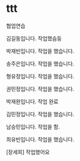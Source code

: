 # ttt

협업연습

김길동입니다.
작업했슴둥

박재빈입니다.
작업을 했습니다.


송주은입니다.
작업을 했습니다.


형유정입니다.
작업을 했습니다.


권민정입니다.
작업을 했습니다.


박재완입니다.
작업 완료

김민정입니다.
작업을 했습니다.

남승민입니다.
작업을 함.

최유빈입니다.
작업을 했습니다.

[장세희]
작업했어요
